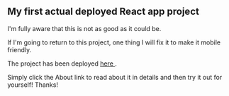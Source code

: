 <h2>My first actual deployed React app project</h2>

<p>I'm fully aware that this is not as good as it could be. </p>
<p>If I'm going to return to this project, one thing I will fix it to make it mobile friendly.</p>
<p>The project has been deployed <a href='https://myfirstreactapp.com/' target="blank"> here </a>.</p>
<p>Simply click the About link to read about it in details and then try it out for yourself! Thanks! </p>
